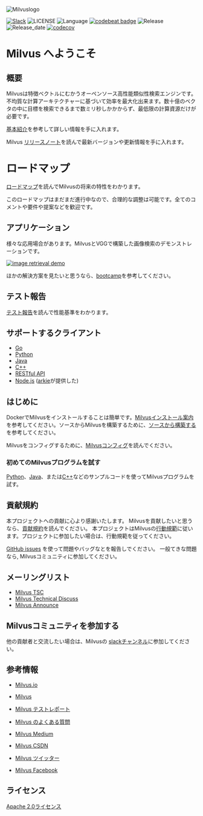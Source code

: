 ![Milvuslogo](https://github.com/milvus-io/docs/blob/master/assets/milvus_logo.png)


[![Slack](https://img.shields.io/badge/Join-Slack-orange)](https://join.slack.com/t/milvusio/shared_invite/enQtNzY1OTQ0NDI3NjMzLWNmYmM1NmNjOTQ5MGI5NDhhYmRhMGU5M2NhNzhhMDMzY2MzNDdlYjM5ODQ5MmE3ODFlYzU3YjJkNmVlNDQ2ZTk)
![LICENSE](https://img.shields.io/badge/license-Apache--2.0-brightgreen)
![Language](https://img.shields.io/badge/language-C%2B%2B-blue)
[![codebeat badge](https://codebeat.co/badges/e030a4f6-b126-4475-a938-4723d54ec3a7?style=plastic)](https://codebeat.co/projects/github-com-jinhai-cn-milvus-master)
![Release](https://img.shields.io/badge/release-v0.6.0-yellowgreen)
![Release_date](https://img.shields.io/badge/release%20date-December-yellowgreen)
[![codecov](https://codecov.io/gh/milvus-io/milvus/branch/master/graph/badge.svg)](https://codecov.io/gh/milvus-io/milvus)


# Milvus へようこそ

## 概要

Milvusは特徴ベクトルにむかうオーペンソース高性能類似性検索エンジンです。不均質な計算アーキテクチャーに基づいて効率を最大化出来ます。数十億のベクタの中に目標を検索できるまで数ミリ秒しかかからず、最低限の計算資源だけが必要です。

[基本紹介](https://www.milvus.io/docs/about_milvus/overview.md)を参考して詳しい情報を手に入れます。

Milvus [リリースノート](https://www.milvus.io/docs/v0.6.0/releases/v0.6.0.md)を読んで最新バージョンや更新情報を手に入れます。

# ロードマップ

[ロードマップ](https://github.com/milvus-io/milvus/milestones)を読んでMilvusの将来の特性をわかります。

このロードマップはまだまだ進行中なので、合理的な調整は可能です。全てのコメントや要件や提案などを歓迎です。

## アプリケーション

様々な応用場合があります。MilvusとVGGで構築した画像検索のデモンストレーションです。

[![image retrieval demo](https://raw.githubusercontent.com/milvus-io/docs/v0.7.0/assets/image_retrieval.png)](https://raw.githubusercontent.com/milvus-io/docs/v0.7.0/assets/image_retrieval.png)

ほかの解決方案を見たいと思うなら、[bootcamp](https://github.com/milvus-io/bootcamp)を参考してください。

## テスト報告

[テスト報告](https://github.com/milvus-io/milvus/tree/master/docs)を読んで性能基準をわかります。

## サポートするクライアント

- [Go](https://github.com/milvus-io/milvus-sdk-go)
- [Python](https://github.com/milvus-io/pymilvus)
- [Java](https://github.com/milvus-io/milvus-sdk-java)
- [C++](https://github.com/milvus-io/milvus/tree/master/sdk)
- [RESTful API](https://github.com/milvus-io/milvus/tree/master/core/src/server/web_impl)
- [Node.js](https://www.npmjs.com/package/@arkie-ai/milvus-client) ([arkie](https://www.arkie.cn/)が提供した)

## はじめに

DockerでMilvusをインストールすることは簡単です。[Milvusインストール案内](https://www.milvus.io/docs/guides/get_started/install_milvus/install_milvus.md) を参考してください。ソースからMilvusを構築するために、[ソースから構築する](INSTALL.md)を参考してください。

Milvusをコンフィグするために、[Milvusコンフィグ](https://www.milvus.io/docs/reference/milvus_config.md)を読んでください。

### 初めてのMilvusプログラムを試す

[Python](https://www.milvus.io/docs/guides/get_started/example_code.md)、[Java](https://github.com/milvus-io/milvus-sdk-java/tree/master/examples)、または[C++](https://github.com/milvus-io/milvus/tree/master/sdk/examples)などのサンプルコードを使ってMilvusプログラムを試す。

## 貢献規約

本プロジェクトへの貢献に心より感謝いたします。 Milvusを貢献したいと思うなら、[貢献規約](CONTRIBUTING.md)を読んでください。 本プロジェクトはMilvusの[行動規範](CODE_OF_CONDUCT.md)に従います。プロジェクトに参加したい場合は、行動規範を従ってください。

[GitHub issues](https://github.com/milvus-io/milvus/issues) を使って問題やバッグなとを報告しでください。 一般てきな問題なら, Milvusコミュニティに参加してください。

## メーリングリスト

- [Milvus TSC](https://lists.lfai.foundation/g/milvus-tsc)
- [Milvus Technical Discuss](https://lists.lfai.foundation/g/milvus-technical-discuss)
- [Milvus Announce](https://lists.lfai.foundation/g/milvus-announce)

## Milvusコミュニティを参加する

他の貢献者と交流したい場合は、Milvusの [slackチャンネル](https://join.slack.com/t/milvusio/shared_invite/enQtNzY1OTQ0NDI3NjMzLWNmYmM1NmNjOTQ5MGI5NDhhYmRhMGU5M2NhNzhhMDMzY2MzNDdlYjM5ODQ5MmE3ODFlYzU3YjJkNmVlNDQ2ZTk)に参加してください。


## 参考情報

- [Milvus.io](https://www.milvus.io)

- [Milvus](https://github.com/milvus-io/bootcamp)

- [Milvus テストレポート](https://github.com/milvus-io/milvus/tree/master/docs)

- [Milvus のよくある質問](https://www.milvus.io/docs/faq/operational_faq.md)

- [Milvus Medium](https://medium.com/@milvusio)

- [Milvus CSDN](https://zilliz.blog.csdn.net/)

- [Milvus ツイッター](https://twitter.com/milvusio)

- [Milvus Facebook](https://www.facebook.com/io.milvus.5)


## ライセンス

[Apache 2.0ライセンス](LICENSE)
